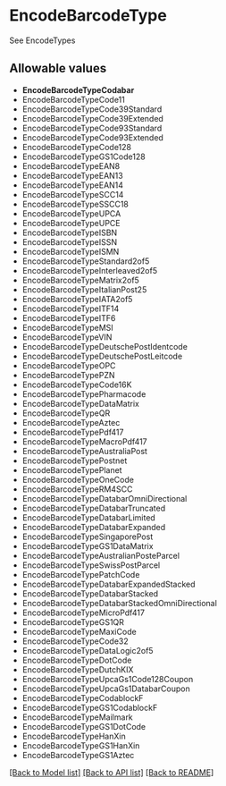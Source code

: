 # EncodeBarcodeType

See EncodeTypes

## Allowable values
* **EncodeBarcodeTypeCodabar**
* EncodeBarcodeTypeCode11
* EncodeBarcodeTypeCode39Standard
* EncodeBarcodeTypeCode39Extended
* EncodeBarcodeTypeCode93Standard
* EncodeBarcodeTypeCode93Extended
* EncodeBarcodeTypeCode128
* EncodeBarcodeTypeGS1Code128
* EncodeBarcodeTypeEAN8
* EncodeBarcodeTypeEAN13
* EncodeBarcodeTypeEAN14
* EncodeBarcodeTypeSCC14
* EncodeBarcodeTypeSSCC18
* EncodeBarcodeTypeUPCA
* EncodeBarcodeTypeUPCE
* EncodeBarcodeTypeISBN
* EncodeBarcodeTypeISSN
* EncodeBarcodeTypeISMN
* EncodeBarcodeTypeStandard2of5
* EncodeBarcodeTypeInterleaved2of5
* EncodeBarcodeTypeMatrix2of5
* EncodeBarcodeTypeItalianPost25
* EncodeBarcodeTypeIATA2of5
* EncodeBarcodeTypeITF14
* EncodeBarcodeTypeITF6
* EncodeBarcodeTypeMSI
* EncodeBarcodeTypeVIN
* EncodeBarcodeTypeDeutschePostIdentcode
* EncodeBarcodeTypeDeutschePostLeitcode
* EncodeBarcodeTypeOPC
* EncodeBarcodeTypePZN
* EncodeBarcodeTypeCode16K
* EncodeBarcodeTypePharmacode
* EncodeBarcodeTypeDataMatrix
* EncodeBarcodeTypeQR
* EncodeBarcodeTypeAztec
* EncodeBarcodeTypePdf417
* EncodeBarcodeTypeMacroPdf417
* EncodeBarcodeTypeAustraliaPost
* EncodeBarcodeTypePostnet
* EncodeBarcodeTypePlanet
* EncodeBarcodeTypeOneCode
* EncodeBarcodeTypeRM4SCC
* EncodeBarcodeTypeDatabarOmniDirectional
* EncodeBarcodeTypeDatabarTruncated
* EncodeBarcodeTypeDatabarLimited
* EncodeBarcodeTypeDatabarExpanded
* EncodeBarcodeTypeSingaporePost
* EncodeBarcodeTypeGS1DataMatrix
* EncodeBarcodeTypeAustralianPosteParcel
* EncodeBarcodeTypeSwissPostParcel
* EncodeBarcodeTypePatchCode
* EncodeBarcodeTypeDatabarExpandedStacked
* EncodeBarcodeTypeDatabarStacked
* EncodeBarcodeTypeDatabarStackedOmniDirectional
* EncodeBarcodeTypeMicroPdf417
* EncodeBarcodeTypeGS1QR
* EncodeBarcodeTypeMaxiCode
* EncodeBarcodeTypeCode32
* EncodeBarcodeTypeDataLogic2of5
* EncodeBarcodeTypeDotCode
* EncodeBarcodeTypeDutchKIX
* EncodeBarcodeTypeUpcaGs1Code128Coupon
* EncodeBarcodeTypeUpcaGs1DatabarCoupon
* EncodeBarcodeTypeCodablockF
* EncodeBarcodeTypeGS1CodablockF
* EncodeBarcodeTypeMailmark
* EncodeBarcodeTypeGS1DotCode
* EncodeBarcodeTypeHanXin
* EncodeBarcodeTypeGS1HanXin
* EncodeBarcodeTypeGS1Aztec

[[Back to Model list]](../README.md#documentation-for-models) [[Back to API list]](../README.md#documentation-for-api-endpoints) [[Back to README]](../README.md)
